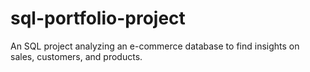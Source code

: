 # sql-portfolio-project
An SQL project analyzing an e-commerce database to find insights on sales, customers, and products.
